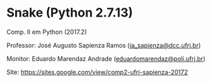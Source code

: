 # Snake (Python 2.7.13)
Comp. II em Python (2017.2)

Professor: José Augusto Sapienza Ramos (ja_sapienza@dcc.ufrj.br)

Monitor: Eduardo Marendaz Andrade (eduardomarendaz@poli.ufrj.br)

Site: https://sites.google.com/view/comp2-ufrj-sapienza-20172
